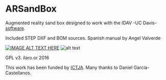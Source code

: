 # ARSandBox
Augmented reality sand box designed to work with the IDAV -UC Davis- [software](http://idav.ucdavis.edu/~okreylos/ResDev/SARndbox/).

Included STEP DXF and BOM sources.
Spanish manual by Angel Valverde

[![IMAGE ALT TEXT HERE](https://github.com/ilaro-org/ARSandBox/blob/master/arsandbox.jpg)](hhttps://www.instagram.com/p/BCqqkMgHBXE/)
![alt text](https://github.com/ilaro-org/ARSandBox/blob/master/AR_SandBox.png "exploded view")

GPL v3. ilaro.or 2016

This work has been funded by [ICTJA](http://www.ictja.csic.es/).
Many thanks to Daniel García-Castellanos.
